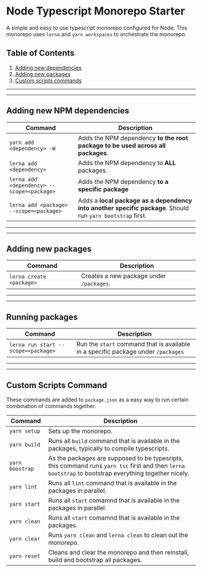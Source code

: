 # Node Typescript Monorepo Starter

A simple and easy to use typescript monorepo configured for Node. This monorepo uses `lerna` and `yarn workspaces` to orchestrate the monorepo.

## Table of Contents

1. [Adding new dependencies](#adding-new-dependencies)
2. [Adding new packages](#adding-new-packages)
3. [Custom scripts commands](#custom-scripts-command)

---

---

## <a name="adding-new-dependencies"></a> Adding new NPM dependencies

| Command                                    | Description                                                                                                |
| ------------------------------------------ | ---------------------------------------------------------------------------------------------------------- |
| `yarn add <dependency> -W`                 | Adds the NPM dependency **to the root package to be used across all packages**.                            |
| `lerna add <dependency>`                   | Adds the NPM dependency to **ALL** packages.                                                               |
| `lerna add <dependency> --scope=<package>` | Adds the NPM dependency **to a specific package**                                                          |
| `lerna add <package> --scope=<package>`    | Adds a **local package as a dependency into another specific package**. Should run `yarn bootstrap` first. |

---

---

## <a name="adding-new-packages"></a> Adding new packages

| Command                  | Description                              |
| ------------------------ | ---------------------------------------- |
| `lerna create <package>` | Creates a new package under `/packages`. |

---

---

## <a name ="running-packages"></a> Running packages

| Command                             | Description                                                                       |
| ----------------------------------- | --------------------------------------------------------------------------------- |
| `lerna run start --scope=<package>` | Run the `start` command that is available in a specific package under `/packages` |

---

---

## <a name="custom-script-commands"></a> Custom Scripts Command

These commands are added to `package.json` as a easy way to run certain combination of commands together.

| Command         | Description                                                                                                                                           |
| --------------- | ----------------------------------------------------------------------------------------------------------------------------------------------------- |
| `yarn setup`    | Sets up the monorepo.                                                                                                                                 |
| `yarn build`    | Runs all `build` command that is available in the packages, typically to compile typescripts.                                                         |
| `yarn boostrap` | As the packages are supposed to be typesripts, this command runs `yarn tsc` first and then `lerna bootstrap` to bootstrap everything together nicely. |
| `yarn lint`     | Runs all `lint` command that is available in the packages in parallel.                                                                                |
| `yarn start`    | Runs all `start` comamnd that is available in the packages in parallel.                                                                               |
| `yarn clean`    | Runs all `start` comamnd that is available in the packages.                                                                                           |
| `yarn clear`    | Runs `yarn clean` and `lerna clean` to clean out the monorepo.                                                                                        |
| `yarn reset`    | Cleans and clear the monorepo and then reinstall, build and bootstrap all packages.                                                                   |
